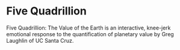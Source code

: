 # Five Quadrillion
Five Quadrillion: The Value of the Earth is an interactive, knee-jerk emotional response to the quantification of planetary value by Greg Laughlin of UC Santa Cruz.
